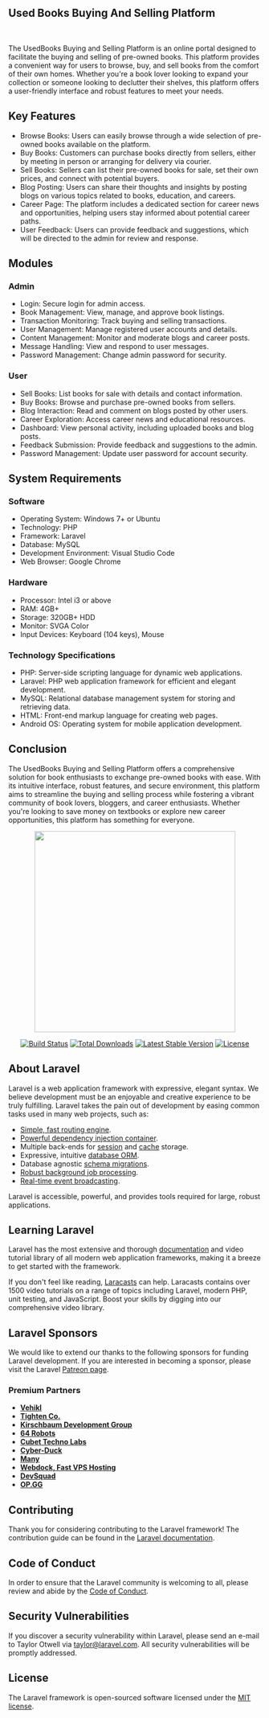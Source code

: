 ## Used Books Buying And Selling Platform
<br>
<p>The UsedBooks Buying and Selling Platform is an online portal designed to facilitate the buying and selling of pre-owned books. This platform provides a convenient way for users to browse, buy, and sell books from the comfort of their own homes. Whether you're a book lover looking to expand your collection or someone looking to declutter their shelves, this platform offers a user-friendly interface and robust features to meet your needs.</p>

<h2>Key Features</h2>
<ul>
    <li>Browse Books: Users can easily browse through a wide selection of pre-owned books available on the platform.</li>
    <li>Buy Books: Customers can purchase books directly from sellers, either by meeting in person or arranging for delivery via courier.</li>
    <li>Sell Books: Sellers can list their pre-owned books for sale, set their own prices, and connect with potential buyers.</li>
    <li>Blog Posting: Users can share their thoughts and insights by posting blogs on various topics related to books, education, and careers.</li>
    <li>Career Page: The platform includes a dedicated section for career news and opportunities, helping users stay informed about potential career paths.</li>
    <li>User Feedback: Users can provide feedback and suggestions, which will be directed to the admin for review and response.</li>
</ul>

<h2>Modules</h2>
<h3>Admin</h3>
<ul>
    <li>Login: Secure login for admin access.</li>
    <li>Book Management: View, manage, and approve book listings.</li>
    <li>Transaction Monitoring: Track buying and selling transactions.</li>
    <li>User Management: Manage registered user accounts and details.</li>
    <li>Content Management: Monitor and moderate blogs and career posts.</li>
    <li>Message Handling: View and respond to user messages.</li>
    <li>Password Management: Change admin password for security.</li>
</ul>

<h3>User</h3>
<ul>
    <li>Sell Books: List books for sale with details and contact information.</li>
    <li>Buy Books: Browse and purchase pre-owned books from sellers.</li>
    <li>Blog Interaction: Read and comment on blogs posted by other users.</li>
    <li>Career Exploration: Access career news and educational resources.</li>
    <li>Dashboard: View personal activity, including uploaded books and blog posts.</li>
    <li>Feedback Submission: Provide feedback and suggestions to the admin.</li>
    <li>Password Management: Update user password for account security.</li>
</ul>

<h2>System Requirements</h2>
<h3>Software</h3>
<ul>
    <li>Operating System: Windows 7+ or Ubuntu</li>
    <li>Technology: PHP</li>
    <li>Framework: Laravel</li>
    <li>Database: MySQL</li>
    <li>Development Environment: Visual Studio Code</li>
    <li>Web Browser: Google Chrome</li>
</ul>

<h3>Hardware</h3>
<ul>
    <li>Processor: Intel i3 or above</li>
    <li>RAM: 4GB+</li>
    <li>Storage: 320GB+ HDD</li>
    <li>Monitor: SVGA Color</li>
    <li>Input Devices: Keyboard (104 keys), Mouse</li>
</ul>

<h3>Technology Specifications</h3>
<ul>
    <li>PHP: Server-side scripting language for dynamic web applications.</li>
    <li>Laravel: PHP web application framework for efficient and elegant development.</li>
    <li>MySQL: Relational database management system for storing and retrieving data.</li>
    <li>HTML: Front-end markup language for creating web pages.</li>
    <li>Android OS: Operating system for mobile application development.</li>
</ul>

<h2>Conclusion</h2>
<p>The UsedBooks Buying and Selling Platform offers a comprehensive solution for book enthusiasts to exchange pre-owned books with ease. With its intuitive interface, robust features, and secure environment, this platform aims to streamline the buying and selling process while fostering a vibrant community of book lovers, bloggers, and career enthusiasts. Whether you're looking to save money on textbooks or explore new career opportunities, this platform has something for everyone.</p>


<p align="center"><a href="https://laravel.com" target="_blank"><img src="https://raw.githubusercontent.com/laravel/art/master/logo-lockup/5%20SVG/2%20CMYK/1%20Full%20Color/laravel-logolockup-cmyk-red.svg" width="400"></a></p>

<p align="center">
<a href="https://travis-ci.org/laravel/framework"><img src="https://travis-ci.org/laravel/framework.svg" alt="Build Status"></a>
<a href="https://packagist.org/packages/laravel/framework"><img src="https://poser.pugx.org/laravel/framework/d/total.svg" alt="Total Downloads"></a>
<a href="https://packagist.org/packages/laravel/framework"><img src="https://poser.pugx.org/laravel/framework/v/stable.svg" alt="Latest Stable Version"></a>
<a href="https://packagist.org/packages/laravel/framework"><img src="https://poser.pugx.org/laravel/framework/license.svg" alt="License"></a>
</p>

## About Laravel

Laravel is a web application framework with expressive, elegant syntax. We believe development must be an enjoyable and creative experience to be truly fulfilling. Laravel takes the pain out of development by easing common tasks used in many web projects, such as:

- [Simple, fast routing engine](https://laravel.com/docs/routing).
- [Powerful dependency injection container](https://laravel.com/docs/container).
- Multiple back-ends for [session](https://laravel.com/docs/session) and [cache](https://laravel.com/docs/cache) storage.
- Expressive, intuitive [database ORM](https://laravel.com/docs/eloquent).
- Database agnostic [schema migrations](https://laravel.com/docs/migrations).
- [Robust background job processing](https://laravel.com/docs/queues).
- [Real-time event broadcasting](https://laravel.com/docs/broadcasting).

Laravel is accessible, powerful, and provides tools required for large, robust applications.

## Learning Laravel

Laravel has the most extensive and thorough [documentation](https://laravel.com/docs) and video tutorial library of all modern web application frameworks, making it a breeze to get started with the framework.

If you don't feel like reading, [Laracasts](https://laracasts.com) can help. Laracasts contains over 1500 video tutorials on a range of topics including Laravel, modern PHP, unit testing, and JavaScript. Boost your skills by digging into our comprehensive video library.

## Laravel Sponsors

We would like to extend our thanks to the following sponsors for funding Laravel development. If you are interested in becoming a sponsor, please visit the Laravel [Patreon page](https://patreon.com/taylorotwell).

### Premium Partners

- **[Vehikl](https://vehikl.com/)**
- **[Tighten Co.](https://tighten.co)**
- **[Kirschbaum Development Group](https://kirschbaumdevelopment.com)**
- **[64 Robots](https://64robots.com)**
- **[Cubet Techno Labs](https://cubettech.com)**
- **[Cyber-Duck](https://cyber-duck.co.uk)**
- **[Many](https://www.many.co.uk)**
- **[Webdock, Fast VPS Hosting](https://www.webdock.io/en)**
- **[DevSquad](https://devsquad.com)**
- **[OP.GG](https://op.gg)**

## Contributing

Thank you for considering contributing to the Laravel framework! The contribution guide can be found in the [Laravel documentation](https://laravel.com/docs/contributions).

## Code of Conduct

In order to ensure that the Laravel community is welcoming to all, please review and abide by the [Code of Conduct](https://laravel.com/docs/contributions#code-of-conduct).

## Security Vulnerabilities

If you discover a security vulnerability within Laravel, please send an e-mail to Taylor Otwell via [taylor@laravel.com](mailto:taylor@laravel.com). All security vulnerabilities will be promptly addressed.

## License

The Laravel framework is open-sourced software licensed under the [MIT license](https://opensource.org/licenses/MIT).
